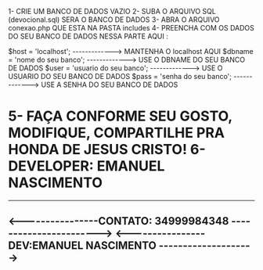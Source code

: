 1- CRIE UM BANCO DE DADOS VAZIO
2- SUBA O ARQUIVO SQL   (devocional.sql) SERA O BANCO DE DADOS
3- ABRA O ARQUIVO conexao.php QUE ESTA NA PASTA includes
4- PREENCHA COM OS DADOS DO SEU BANCO DE DADOS NESSA PARTE AQUI :



$host = 'localhost';                     ------------->              MANTENHA O localhost AQUI
$dbname = 'nome do seu banco';           ------------->              USE O DBNAME DO SEU BANCO DE DADOS
$user = 'usuario do seu banco';          ------------->              USE O USUARIO DO SEU BANCO DE DADOS
$pass = 'senha do seu banco';            ------------->              USE A SENHA DO SEU BANCO DE DADOS



5- FAÇA CONFORME SEU GOSTO, MODIFIQUE, COMPARTILHE PRA HONDA DE JESUS CRISTO!
6- DEVELOPER: EMANUEL NASCIMENTO 
=================================================================================================================


--------------------------------------------------------------
<----------------CONTATO: 34999984348 ----------------------->
<---------------- DEV:EMANUEL NASCIMENTO -------------------->
--------------------------------------------------------------


